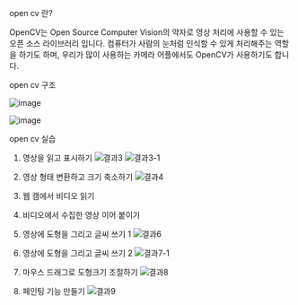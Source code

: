 <OPEN CV>

open cv 란?

OpenCV는 Open Source Computer Vision의 약자로 영상 처리에 사용할 수 있는 오픈 소스 라이브러리 입니다. 
컴퓨터가 사람의 눈처럼 인식할 수 있게 처리해주는 역할을 하기도 하며, 우리가 많이 사용하는 카메라 어플에서도 OpenCV가 사용하기도 합니다.

open cv 구조

![image](https://github.com/jongwookim0316/computer_vision/assets/135306103/7d4ca9ff-277f-4253-a011-7b57a191cfdf)

![image](https://github.com/jongwookim0316/computer_vision/assets/135306103/38b3708d-8516-4f04-90c8-325c17858177)


open cv 실습

1. 영상을 읽고 표시하기
![결과3](https://github.com/jongwookim0316/computer_vision/assets/135306103/96e16ee6-d431-4b77-80b8-8bfa46c9535f)
![결과3-1](https://github.com/jongwookim0316/computer_vision/assets/135306103/c018ea8f-a101-4594-829a-1e9f553c6b23)



3. 영상 형태 변환하고 크기 축소하기
![결과4](https://github.com/jongwookim0316/computer_vision/assets/135306103/dd841a50-ff72-46a5-be5d-d9638996d5a3)



5. 웹 캠에서 비디오 읽기



6. 비디오에서 수집한 영상 이어 붙이기



7. 영상에 도형을 그리고 글씨 쓰기 1
![결과6](https://github.com/jongwookim0316/computer_vision/assets/135306103/ccf12be1-4760-42af-8916-9cc3d96bfee7)



8. 영상에 도형을 그리고 글씨 쓰기 2
![결과7-1](https://github.com/jongwookim0316/computer_vision/assets/135306103/c21f7d05-719a-44d5-b311-0d7a5c7ef1ea)



9. 마우스 드래그로 도형크기 조절하기
![결과8](https://github.com/jongwookim0316/computer_vision/assets/135306103/6d970367-740e-44a6-9a33-43c4546acb49)



10. 페인팅 기능 만들기
![결과9](https://github.com/jongwookim0316/computer_vision/assets/135306103/2dff9db1-f971-4898-97bd-2e8b1b13d673)
